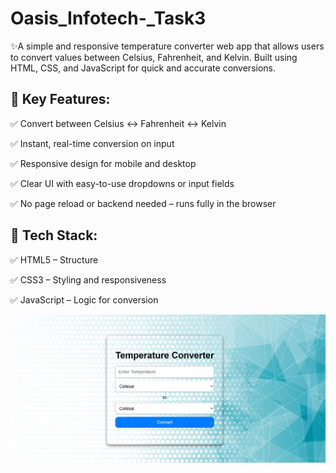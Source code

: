 # Oasis_Infotech-_Task3
✨A simple and responsive temperature converter web app that allows users to convert values between Celsius, Fahrenheit, and Kelvin. Built using HTML, CSS, and JavaScript for quick and accurate conversions.



##  🔧 Key Features:

✅ Convert between Celsius ↔ Fahrenheit ↔ Kelvin

✅ Instant, real-time conversion on input

✅ Responsive design for mobile and desktop

✅ Clear UI with easy-to-use dropdowns or input fields

✅ No page reload or backend needed – runs fully in the browser

##  📂 Tech Stack:

✅ HTML5 – Structure

✅ CSS3 – Styling and responsiveness

✅ JavaScript – Logic for conversion


![App Screenshot](ss.png)






